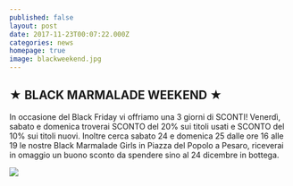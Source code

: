 ```yaml
---
published: false
layout: post
date: 2017-11-23T00:07:22.000Z
categories: news
homepage: true
image: blackweekend.jpg
---
```

## ★ BLACK MARMALADE WEEKEND ★

In occasione del Black Friday vi offriamo una 3 giorni di SCONTI! Venerdì, sabato e domenica troverai SCONTO del 20% sui titoli usati e SCONTO del 10% sui titoli nuovi. Inoltre cerca sabato 24 e domenica 25 dalle ore 16 alle 19 le nostre Black Marmalade Girls in Piazza del Popolo a Pesaro, riceverai in omaggio un buono sconto da spendere sino al 24 dicembre in bottega.

![]({{site.baseurl}}/http://i65.tinypic.com/262vzti.jpg)